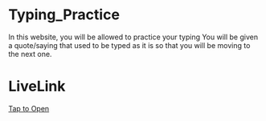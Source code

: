 # Typing_Practice
In this website, you will be allowed to practice your typing You will be given a quote/saying that used to be typed as it is so that you will be moving to the next one.
# LiveLink
[Tap to Open](https://rathan1.github.io/Typing_Practice/)

